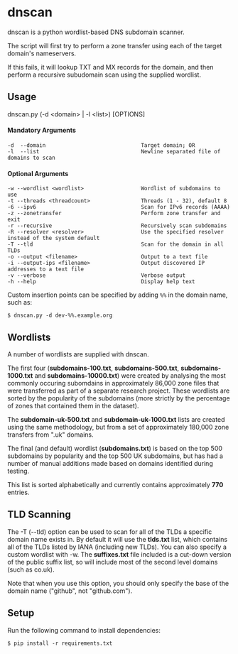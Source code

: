 dnscan
======

dnscan is a python wordlist-based DNS subdomain scanner.

The script will first try to perform a zone transfer using each of the target domain's nameservers.

If this fails, it will lookup TXT and MX records for the domain, and then perform a recursive subudomain scan using the supplied wordlist.

Usage
-----

dnscan.py (-d \<domain\> | -l \<list\>) [OPTIONS]

#### Mandatory Arguments
    -d  --domain                              Target domain; OR
    -l  --list                                Newline separated file of domains to scan
    
#### Optional Arguments
    -w --wordlist <wordlist>                  Wordlist of subdomains to use
    -t --threads <threadcount>                Threads (1 - 32), default 8
    -6 --ipv6                                 Scan for IPv6 records (AAAA)
    -z --zonetransfer                         Perform zone transfer and exit
    -r --recursive                            Recursively scan subdomains
    -R --resolver <resolver>                  Use the specified resolver instead of the system default
    -T --tld                                  Scan for the domain in all TLDs
    -o --output <filename>                    Output to a text file
    -i --output-ips <filename>                Output discovered IP addresses to a text file
    -v --verbose                              Verbose output
    -h --help                                 Display help text

Custom insertion points can be specified by adding `%%` in the domain name, such as:

```
$ dnscan.py -d dev-%%.example.org
```

Wordlists
---------

A number of wordlists are supplied with dnscan.

The first four (**subdomains-100.txt**, **subdomains-500.txt**, **subdomains-1000.txt** and **subdomains-10000.txt**) were created by analysing the most commonly occuring subomdains in approximately 86,000 zone files that were transferred as part of a separate research project. These wordlists are sorted by the popularity of the subdomains (more strictly by the percentage of zones that contained them in the dataset).

The **subdomain-uk-500.txt** and **subdomain-uk-1000.txt** lists are created using the same methodology, but from a set of approximately 180,000 zone transfers from ".uk" domains.

The final (and default) wordlist (**subdomains.txt**) is based on the top 500 subdomains by popularity and the top 500 UK subdomains, but has had a number of manual additions made based on domains identified during testing.

This list is sorted alphabetically and currently contains approximately **770** entries.


TLD Scanning
------------
The -T (--tld) option can be used to scan for all of the TLDs a specific domain name exists in. By default it will use the **tlds.txt** list, which contains all of the TLDs listed by IANA (including new TLDs). You can also specify a custom wordlist with -w. The **suffixes.txt** file included is a cut-down version of the public suffix list, so will include most of the second level domains (such as co.uk).

Note that when you use this option, you should only specify the base of the domain name ("github", not "github.com").

Setup
-----

Run the following command to install dependencies:

    $ pip install -r requirements.txt
